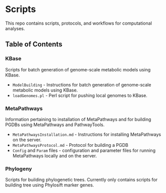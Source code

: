 # Scripts

This repo contains scripts, protocols, and workflows for computational analyses.

## Table of Contents

### KBase
Scripts for batch generation of genome-scale metabolic models using KBase.
* `ModelBuilding` - Instructions for batch generation of genome-scale metabolic models using KBase.
* `loadGenomes.pl` - Perl script for pushing local genomes to KBase.

### MetaPathways
Information pertaining to installation of MetaPathways and for building PGDBs using MetaPathways and PathwayTools.
* `MetaPathwaysInstallation.md` - Instructions for installing MetaPathways on the server.
* `MetaPathwaysProtocol.md` - Protocol for building a PGDB
* `Config` and `Param` files - configuration and parameter files for running MetaPathways locally and on the server.

### Phylogeny
Scripts for building phylogenetic trees. Currently only contains scripts for building tree using Phylosift marker genes.
